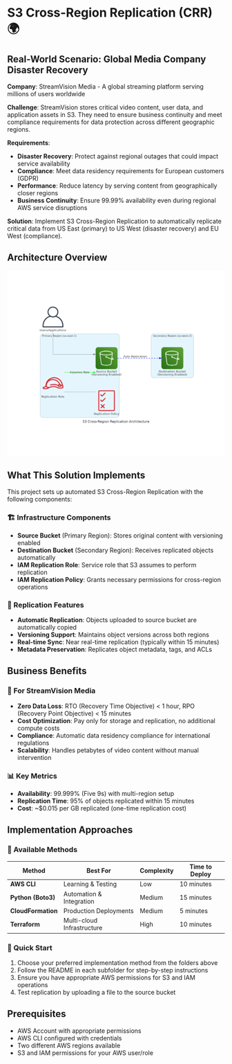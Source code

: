 # S3 Cross-Region Replication (CRR) 🌍

## Real-World Scenario: Global Media Company Disaster Recovery

**Company**: StreamVision Media - A global streaming platform serving millions of users worldwide

**Challenge**: StreamVision stores critical video content, user data, and application assets in S3. They need to ensure business continuity and meet compliance requirements for data protection across different geographic regions.

**Requirements**:
- **Disaster Recovery**: Protect against regional outages that could impact service availability
- **Compliance**: Meet data residency requirements for European customers (GDPR)
- **Performance**: Reduce latency by serving content from geographically closer regions
- **Business Continuity**: Ensure 99.99% availability even during regional AWS service disruptions

**Solution**: Implement S3 Cross-Region Replication to automatically replicate critical data from US East (primary) to US West (disaster recovery) and EU West (compliance).

## Architecture Overview

![S3 Cross-Region Replication Architecture](generated-diagrams/s3_cross_region_replication_architecture.png)

## What This Solution Implements

This project sets up automated S3 Cross-Region Replication with the following components:

### 🏗️ Infrastructure Components
- **Source Bucket** (Primary Region): Stores original content with versioning enabled
- **Destination Bucket** (Secondary Region): Receives replicated objects automatically
- **IAM Replication Role**: Service role that S3 assumes to perform replication
- **IAM Replication Policy**: Grants necessary permissions for cross-region operations

### 🔄 Replication Features
- **Automatic Replication**: Objects uploaded to source bucket are automatically copied
- **Versioning Support**: Maintains object versions across both regions
- **Real-time Sync**: Near real-time replication (typically within 15 minutes)
- **Metadata Preservation**: Replicates object metadata, tags, and ACLs

## Business Benefits

### 💼 For StreamVision Media
- **Zero Data Loss**: RTO (Recovery Time Objective) < 1 hour, RPO (Recovery Point Objective) < 15 minutes
- **Cost Optimization**: Pay only for storage and replication, no additional compute costs
- **Compliance**: Automatic data residency compliance for international regulations
- **Scalability**: Handles petabytes of video content without manual intervention

### 📊 Key Metrics
- **Availability**: 99.999% (Five 9s) with multi-region setup
- **Replication Time**: 95% of objects replicated within 15 minutes
- **Cost**: ~$0.015 per GB replicated (one-time replication cost)

## Implementation Approaches

### 📁 Available Methods

| Method | Best For | Complexity | Time to Deploy |
|--------|----------|------------|----------------|
| **AWS CLI** | Learning & Testing | Low | 10 minutes |
| **Python (Boto3)** | Automation & Integration | Medium | 15 minutes |
| **CloudFormation** | Production Deployments | Medium | 5 minutes |
| **Terraform** | Multi-cloud Infrastructure | High | 10 minutes |

### 🚀 Quick Start
1. Choose your preferred implementation method from the folders above
2. Follow the README in each subfolder for step-by-step instructions
3. Ensure you have appropriate AWS permissions for S3 and IAM operations
4. Test replication by uploading a file to the source bucket

## Prerequisites

- AWS Account with appropriate permissions
- AWS CLI configured with credentials
- Two different AWS regions available
- S3 and IAM permissions for your AWS user/role